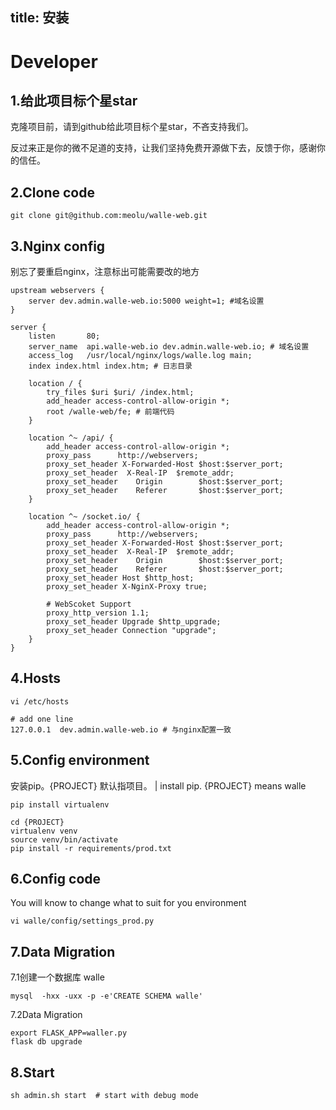 title: 安装
---

# Developer
## 1.给此项目标个星star
克隆项目前，请到github给此项目标个星star，不吝支持我们。

反过来正是你的微不足道的支持，让我们坚持免费开源做下去，反馈于你，感谢你的信任。

## 2.Clone code
```
git clone git@github.com:meolu/walle-web.git
```

## 3.Nginx config
别忘了要重启nginx，注意标出可能需要改的地方
```
upstream webservers {
    server dev.admin.walle-web.io:5000 weight=1; #域名设置
}

server {
    listen       80;
    server_name  api.walle-web.io dev.admin.walle-web.io; # 域名设置
    access_log   /usr/local/nginx/logs/walle.log main;
    index index.html index.htm; # 日志目录

    location / {
        try_files $uri $uri/ /index.html;
        add_header access-control-allow-origin *;
        root /walle-web/fe; # 前端代码
    }

    location ^~ /api/ {
        add_header access-control-allow-origin *;
        proxy_pass      http://webservers;
        proxy_set_header X-Forwarded-Host $host:$server_port;
        proxy_set_header  X-Real-IP  $remote_addr;
        proxy_set_header    Origin        $host:$server_port;
        proxy_set_header    Referer       $host:$server_port;
    }

    location ^~ /socket.io/ {
        add_header access-control-allow-origin *;
        proxy_pass      http://webservers;
        proxy_set_header X-Forwarded-Host $host:$server_port;
        proxy_set_header  X-Real-IP  $remote_addr;
        proxy_set_header    Origin        $host:$server_port;
        proxy_set_header    Referer       $host:$server_port;
        proxy_set_header Host $http_host;
        proxy_set_header X-NginX-Proxy true;

        # WebScoket Support
        proxy_http_version 1.1;
        proxy_set_header Upgrade $http_upgrade;
        proxy_set_header Connection "upgrade";
    }
}
```

## 4.Hosts
```
vi /etc/hosts

# add one line
127.0.0.1  dev.admin.walle-web.io # 与nginx配置一致
```

## 5.Config environment
安装pip。{PROJECT} 默认指项目。 | install pip. {PROJECT} means walle
```
pip install virtualenv

cd {PROJECT}
virtualenv venv
source venv/bin/activate
pip install -r requirements/prod.txt
```

## 6.Config code
You will know to change what to suit for you environment
```
vi walle/config/settings_prod.py
```

## 7.Data Migration
7.1创建一个数据库 walle
```
mysql  -hxx -uxx -p -e'CREATE SCHEMA walle'
```
7.2Data Migration
```
export FLASK_APP=waller.py
flask db upgrade
```

## 8.Start
```
sh admin.sh start  # start with debug mode
```
